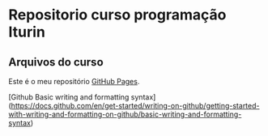 # Repositorio curso programação Iturin
## Arquivos do curso

Este é o meu repositório [GitHub Pages](https://github.com/flima622003622003/aulas_curso).

[Github Basic writing and formatting syntax] (https://docs.github.com/en/get-started/writing-on-github/getting-started-with-writing-and-formatting-on-github/basic-writing-and-formatting-syntax)
